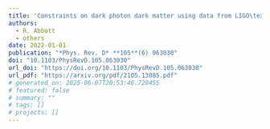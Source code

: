 ```yaml
---
title: 'Constraints on dark photon dark matter using data from LIGO\textquoteright{}s and Virgo\textquoteright{}s third observing run'
authors:
  - R. Abbott
  - others
date: 2022-01-01
publication: "*Phys. Rev. D* **105**(6) 063030"
doi: "10.1103/PhysRevD.105.063030"
url_doi: "https://doi.org/10.1103/PhysRevD.105.063030"
url_pdf: "https://arxiv.org/pdf/2105.13085.pdf"
# generated_on: 2025-06-07T20:53:46.720455
# featured: false
# summary: ""
# tags: []
# projects: []
---
```

